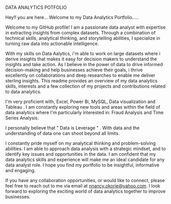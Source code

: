 DATA ANALYTICS POTFOLIO




Hey!! you are here... 
Welcome to my Data Analytics Portfolio.....

Welcome to my GitHub profile!  I am a passionate data analyst with expertise in extracting insights from complex datasets. 
Through a combination of technical skills, analytical thinking, and storytelling abilities, I specialize in turning raw data into actionable intelligence. 

With my skills on Data Aalytics, i'm able to work on large datasets where i derive insights  that makes it easy for decision makers to understand the insights and take action. 
As I believe in the power of data to drive informed decision-making and help businesses achieve their goals, i thrive excellently on collaborations and deep researches to enable me deliver sterling insights.
This readme provides an overview of my data analytics skills, interests and a few collection of my projects and contributions related to data analytics.


I'm very proficient with, Excel, Power Bi, MySQL, Data visualization and Tableau .
I am constantly exploring new tools and areas within the field of data analytics where I'm particularly interested in: Fraud Analysis and Time Series Analysis.

I personally believe that " Data is Leverage " . With data and the understanding of data one can shoot beyond all limits.

I constantly pride myself on my analytical thinking and problem-solving abilities. I am able to approach data analysis with a strategic mindset, and to identify key issues and opportunities in the data.
I am confident that my data analytics skills and experience will make me an ideal candidate for any data analyst role. I hope you find my portfolio to be insightful, informative and engaging.

If you have any  collaboration opportunities, or would like to connect, please feel free to reach out to me via email at nnancy.okorie@yahoo.com.
I look forward to exploring the exciting world of data analytics together to improve businesses.

